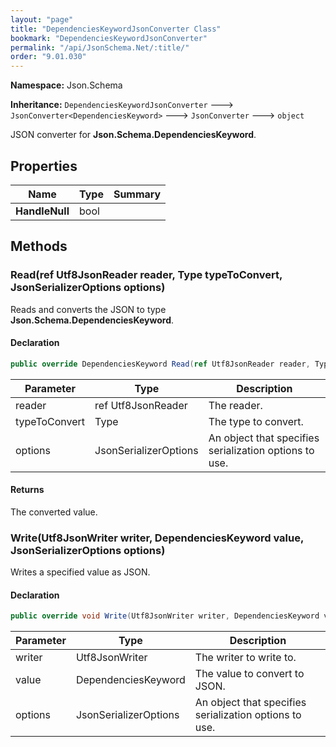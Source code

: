```yaml
---
layout: "page"
title: "DependenciesKeywordJsonConverter Class"
bookmark: "DependenciesKeywordJsonConverter"
permalink: "/api/JsonSchema.Net/:title/"
order: "9.01.030"
---
```

**Namespace:** Json.Schema

**Inheritance:**
`DependenciesKeywordJsonConverter`
 🡒 
`JsonConverter<DependenciesKeyword>`
 🡒 
`JsonConverter`
 🡒 
`object`

JSON converter for **Json.Schema.DependenciesKeyword**.

## Properties

| Name | Type | Summary |
|---|---|---|
| **HandleNull** | bool |  |

## Methods

### Read(ref Utf8JsonReader reader, Type typeToConvert, JsonSerializerOptions options)

Reads and converts the JSON to type **Json.Schema.DependenciesKeyword**.

#### Declaration

```c#
public override DependenciesKeyword Read(ref Utf8JsonReader reader, Type typeToConvert, JsonSerializerOptions options)
```

| Parameter | Type | Description |
|---|---|---|
| reader | ref Utf8JsonReader | The reader. |
| typeToConvert | Type | The type to convert. |
| options | JsonSerializerOptions | An object that specifies serialization options to use. |


#### Returns

The converted value.

### Write(Utf8JsonWriter writer, DependenciesKeyword value, JsonSerializerOptions options)

Writes a specified value as JSON.

#### Declaration

```c#
public override void Write(Utf8JsonWriter writer, DependenciesKeyword value, JsonSerializerOptions options)
```

| Parameter | Type | Description |
|---|---|---|
| writer | Utf8JsonWriter | The writer to write to. |
| value | DependenciesKeyword | The value to convert to JSON. |
| options | JsonSerializerOptions | An object that specifies serialization options to use. |


